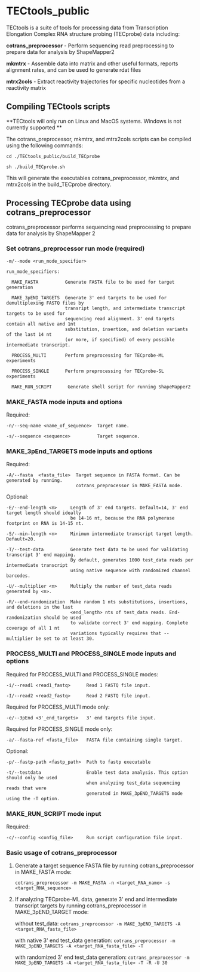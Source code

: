 # TECtools_public

TECtools is a suite of tools for processing data from Transcription Elongation Complex RNA structure probing (TECprobe) data including:

**cotrans_preprocessor** - Perform sequencing read preprocessing to prepare data for analysis by ShapeMapper2

**mkmtrx** - Assemble data into matrix and other useful formats, reports alignment rates, and can be used to generate rdat files

**mtrx2cols** - Extract reactivity trajectories for specific nucleotides from a reactivity matrix



## Compiling TECtools scripts

**TECtools will only run on Linux and MacOS systems. Windows is not currently supported **

The cotrans_preprocessor, mkmtrx, and mtrx2cols scripts can be compiled using the following commands:

```
cd ./TECtools_public/build_TECprobe

sh ./build_TECprobe.sh
```

This will generate the executables cotrans_preprocessor, mkmtrx, and mtrx2cols in the build_TECprobe directory.



## Processing TECprobe data using cotrans_preprocessor

cotrans_preprocessor performs sequencing read preprocessing to prepare data for analysis by ShapeMapper 2


### Set cotrans_preprocessor run mode (required)

```
-m/--mode <run_mode_specifier>

run_mode_specifiers:

  MAKE_FASTA          Generate FASTA file to be used for target generation
  
  MAKE_3pEND_TARGETS  Generate 3' end targets to be used for demultiplexing FASTQ files by 
                      transript length, and intermediate transcript targets to be used for 
                      sequencing read alignment. 3' end targets contain all native and 1nt
                      substitution, insertion, and deletion variants of the last 14 nt 
                      (or more, if specified) of every possible intermediate transcript.
  
  PROCESS_MULTI       Perform preprocessing for TECprobe-ML experiments
  
  PROCESS_SINGLE      Perform preprocessing for TECprobe-SL experiments
  
  MAKE_RUN_SCRIPT      Generate shell script for running ShapeMapper2
```


### MAKE_FASTA mode inputs and options

Required:

```
-n/--seq-name <name_of_sequence>  Target name.

-s/--sequence <sequence>          Target sequence.
```


### MAKE_3pEnd_TARGETS mode inputs and options

Required:
```
-A/--fasta  <fasta_file>  Target sequence in FASTA format. Can be generated by running.
                          cotrans_preprocessor in MAKE_FASTA mode.
```

Optional:
```
-E/--end-length <n>     Length of 3' end targets. Default=14, 3' end target length should ideally
                        be 14-16 nt, because the RNA polymerase footprint on RNA is 14-15 nt.
                        
-S/--min-length <n>     Minimum intermediate transcript target length. Default=20.

-T/--test-data          Generate test data to be used for validating transcript 3' end mapping.
                        By default, generates 1000 test_data reads per intermediate transcript
                        using native sequence with randomized channel barcodes.
                        
-U/--multiplier <n>     Multiply the number of test_data reads generated by <n>.

-R/--end-randomization  Make random 1 nts substitutions, insertions, and deletions in the last
                        <end_length> nts of test_data reads. End-randomization should be used
                        to validate correct 3' end mapping. Complete coverage of all 1 nt
                        variations typically requires that --multiplier be set to at least 30.
```


### PROCESS_MULTI and PROCESS_SINGLE mode inputs and options

Required for PROCESS_MULTI and PROCESS_SINGLE modes:

```
-i/--read1 <read1_fastq>      Read 1 FASTQ file input.

-I/--read2 <read2_fastq>      Read 2 FASTQ file input.
```

Required for PROCESS_MULTI mode only:

```
-e/--3pEnd <3'_end_targets>   3' end targets file input.
```

Required for PROCESS_SINGLE mode only:

```
-a/--fasta-ref <fasta_file>   FASTA file containing single target.
```

Optional:

```
-p/--fastp-path <fastp_path>  Path to fastp executable

-t/--testdata                 Enable test data analysis. This option should only be used
                              when analyzing test_data sequencing reads that were 
                              generated in MAKE_3pEND_TARGETS mode using the -T option.
```


### MAKE_RUN_SCRIPT mode input

Required:
```
-c/--config <config_file>     Run script configuration file input.
```

### Basic usage of cotrans_preprocessor

1.  Generate a target sequence FASTA file by running cotrans_preprocessor in MAKE_FASTA mode:
    
    `cotrans_preprocessor -m MAKE_FASTA -n <target_RNA_name> -s <target_RNA_sequence>`
    

2.  If analyzing TECprobe-ML data, generate 3' end and intermediate transcript targets by
    running cotrans_preprocessor in MAKE_3pEND_TARGET mode:
    
    without test_data:
    `cotrans_preprocessor -m MAKE_3pEND_TARGETS -A <target_RNA_fasta_file>`
    
    with native 3' end test_data generation:
    `cotrans_preprocessor -m MAKE_3pEND_TARGETS -A <target_RNA_fasta_file> -T`
    
    with randomized 3' end test_data generation:
    `cotrans_preprocessor -m MAKE_3pEND_TARGETS -A <target_RNA_fasta_file> -T -R -U 30`
    
    
    
    
    
    
    

